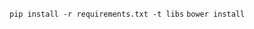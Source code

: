 <!-- use `npm start` to install pip depedency -->
`pip install -r requirements.txt -t libs`
`bower install`